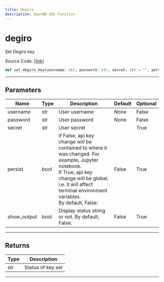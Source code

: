 ```yaml
---
title: degiro
description: OpenBB SDK Function
---
```


# degiro

Set Degiro key

Source Code: [[link](https://github.com/OpenBB-finance/OpenBBTerminal/tree/main/openbb_terminal/keys_model.py#L1195)]

```python
def set_degiro_key(username: str, password: str, secret: str = "", persist: bool = False, show_output: bool = False) -> str
```
---
## Parameters

| Name | Type | Description | Default | Optional |
| ---- | ---- | ----------- | ------- | -------- |
| username | str | User username | None | False |
| password | str | User password | None | False |
| secret | str | User secret |  | True |
| persist | bool | If False, api key change will be contained to where it was changed. For example, Jupyter notebook.<br/>If True, api key change will be global, i.e. it will affect terminal environment variables.<br/>By default, False. | False | True |
| show_output | bool | Display status string or not. By default, False. | False | True |

---
## Returns

| Type | Description |
| ---- | ----------- |
| str | Status of key set |

---
